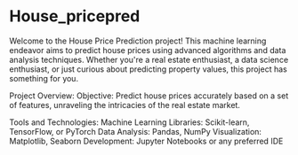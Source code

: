 # House_pricepred
Welcome to the House Price Prediction project! This machine learning endeavor aims to predict house prices using advanced algorithms and data analysis techniques. Whether you're a real estate enthusiast, a data science enthusiast, or just curious about predicting property values, this project has something for you.

Project Overview:
Objective:
Predict house prices accurately based on a set of features, unraveling the intricacies of the real estate market.

Tools and Technologies:
Machine Learning Libraries: Scikit-learn, TensorFlow, or PyTorch
Data Analysis: Pandas, NumPy
Visualization: Matplotlib, Seaborn
Development: Jupyter Notebooks or any preferred IDE








